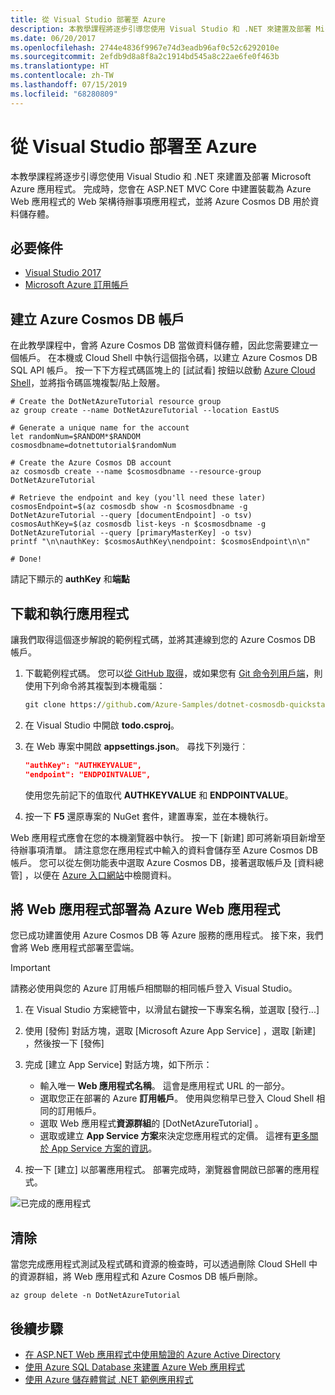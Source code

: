 ```yaml
---
title: 從 Visual Studio 部署至 Azure
description: 本教學課程將逐步引導您使用 Visual Studio 和 .NET 來建置及部署 Microsoft Azure 應用程式。
ms.date: 06/20/2017
ms.openlocfilehash: 2744e4836f9967e74d3eadb96af0c52c6292010e
ms.sourcegitcommit: 2efdb9d8a8f8a2c1914bd545a8c22ae6fe0f463b
ms.translationtype: HT
ms.contentlocale: zh-TW
ms.lasthandoff: 07/15/2019
ms.locfileid: "68280809"
---
```

# <a name="deploy-to-azure-from-visual-studio"></a>從 Visual Studio 部署至 Azure

本教學課程將逐步引導您使用 Visual Studio 和 .NET 來建置及部署 Microsoft Azure 應用程式。  完成時，您會在 ASP.NET MVC Core 中建置裝載為 Azure Web 應用程式的 Web 架構待辦事項應用程式，並將 Azure Cosmos DB 用於資料儲存體。

## <a name="prerequisites"></a>必要條件

* [Visual Studio 2017](https://www.visualstudio.com/downloads/)
* [Microsoft Azure 訂用帳戶](https://azure.microsoft.com/free/)

## <a name="create-an-azure-cosmos-db-account"></a>建立 Azure Cosmos DB 帳戶

在此教學課程中，會將 Azure Cosmos DB 當做資料儲存體，因此您需要建立一個帳戶。  在本機或 Cloud Shell 中執行這個指令碼，以建立 Azure Cosmos DB SQL API 帳戶。  按一下下方程式碼區塊上的 [試試看]  按鈕以啟動 [Azure Cloud Shell](/azure/cloud-shell/)，並將指令碼區塊複製/貼上殼層。

```azurecli-interactive
# Create the DotNetAzureTutorial resource group
az group create --name DotNetAzureTutorial --location EastUS

# Generate a unique name for the account
let randomNum=$RANDOM*$RANDOM
cosmosdbname=dotnettutorial$randomNum

# Create the Azure Cosmos DB account
az cosmosdb create --name $cosmosdbname --resource-group DotNetAzureTutorial

# Retrieve the endpoint and key (you'll need these later)
cosmosEndpoint=$(az cosmosdb show -n $cosmosdbname -g DotNetAzureTutorial --query [documentEndpoint] -o tsv)
cosmosAuthKey=$(az cosmosdb list-keys -n $cosmosdbname -g DotNetAzureTutorial --query [primaryMasterKey] -o tsv)
printf "\n\nauthKey: $cosmosAuthKey\nendpoint: $cosmosEndpoint\n\n"

# Done!

```

請記下顯示的 **authKey** 和**端點** 

## <a name="downloading-and-running-the-application"></a>下載和執行應用程式

讓我們取得這個逐步解說的範例程式碼，並將其連線到您的 Azure Cosmos DB 帳戶。

1. 下載範例程式碼。  您可以[從 GitHub 取得](https://github.com/Azure-Samples/dotnet-cosmosdb-quickstart/)，或如果您有 [Git 命令列用戶端](https://git-scm.com/)，則使用下列命令將其複製到本機電腦：

    ```cmd
    git clone https://github.com/Azure-Samples/dotnet-cosmosdb-quickstart
    ```

2. 在 Visual Studio 中開啟 **todo.csproj**。

3. 在 Web 專案中開啟 **appsettings.json**。  尋找下列幾行︰

    ```json
    "authKey": "AUTHKEYVALUE",
    "endpoint": "ENDPOINTVALUE",
    ```
    使用您先前記下的值取代 **AUTHKEYVALUE** 和 **ENDPOINTVALUE**。

4. 按一下 **F5** 還原專案的 NuGet 套件，建置專案，並在本機執行。

Web 應用程式應會在您的本機瀏覽器中執行。  按一下 [新建]  即可將新項目新增至待辦事項清單。  請注意您在應用程式中輸入的資料會儲存至 Azure Cosmos DB 帳戶。  您可以從左側功能表中選取 Azure Cosmos DB，接著選取帳戶及 [資料總管]  ，以便在 [Azure 入口網站](https://portal.azure.com)中檢閱資料。

## <a name="deploying-the-application-as-an-azure-web-app"></a>將 Web 應用程式部署為 Azure Web 應用程式

您已成功建置使用 Azure Cosmos DB 等 Azure 服務的應用程式。  接下來，我們會將 Web 應用程式部署至雲端。

> [!IMPORTANT]
> 請務必使用與您的 Azure 訂用帳戶相關聯的相同帳戶登入 Visual Studio。

1. 在 Visual Studio 方案總管中，以滑鼠右鍵按一下專案名稱，並選取 [發行...] 

2. 使用 [發佈] 對話方塊，選取 [Microsoft Azure App Service]  ，選取 [新建]  ，然後按一下 [發佈] 

3. 完成 [建立 App Service] 對話方塊，如下所示：

    * 輸入唯一 **Web 應用程式名稱**。  這會是應用程式 URL 的一部分。
    * 選取您正在部署的 Azure **訂用帳戶**。  使用與您稍早已登入 Cloud Shell 相同的訂用帳戶。
    * 選取 Web 應用程式**資源群組**的 [DotNetAzureTutorial]  。
    * 選取或建立 **App Service 方案**來決定您應用程式的定價。  這裡有[更多關於 App Service 方案的資訊](/azure/app-service/azure-web-sites-web-hosting-plans-in-depth-overview)。

4. 按一下 [建立]  以部署應用程式。  部署完成時，瀏覽器會開啟已部署的應用程式。

![已完成的應用程式](./media/dotnet-quickstart/todo.png)

## <a name="clean-up"></a>清除

當您完成應用程式測試及程式碼和資源的檢查時，可以透過刪除 Cloud SHell 中的資源群組，將 Web 應用程式和 Azure Cosmos DB 帳戶刪除。

```azurecli-interactive
az group delete -n DotNetAzureTutorial
```

## <a name="next-steps"></a>後續步驟

* [在 ASP.NET Web 應用程式中使用驗證的 Azure Active Directory](/azure/active-directory/develop/active-directory-devquickstarts-webapp-dotnet)
* [使用 Azure SQL Database 來建置 Azure Web 應用程式](/azure/app-service-web/web-sites-dotnet-get-started)
* [使用 Azure 儲存體嘗試 .NET 範例應用程式](/azure/storage/storage-samples-dotnet)


